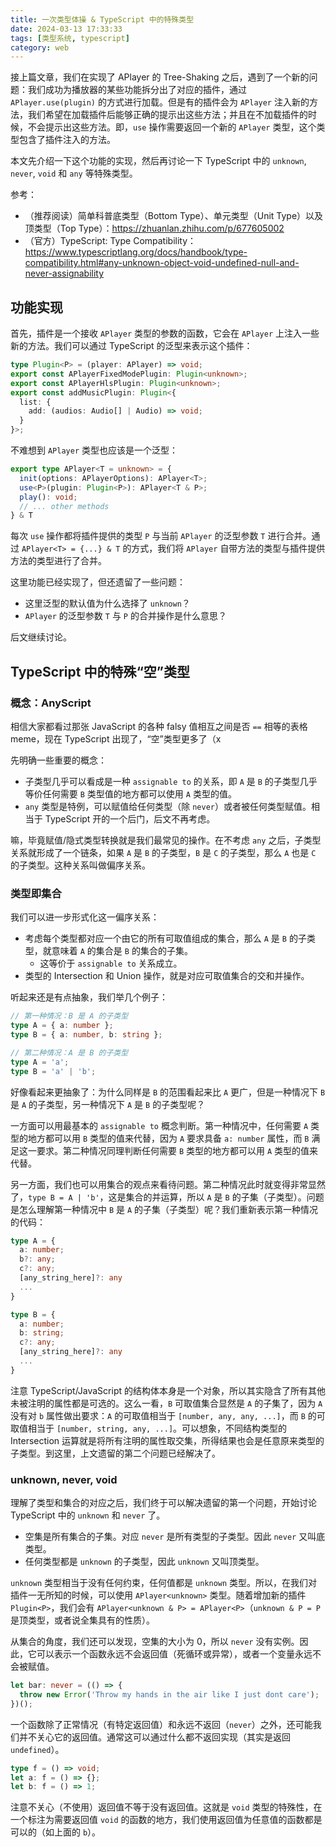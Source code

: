```yaml
---
title: 一次类型体操 & TypeScript 中的特殊类型
date: 2024-03-13 17:33:33
tags: [类型系统, typescript]
category: web
---
```


接上篇文章，我们在实现了 APlayer 的 Tree-Shaking 之后，遇到了一个新的问题：我们成功为播放器的某些功能拆分出了对应的插件，通过 `APlayer.use(plugin)` 的方式进行加载。但是有的插件会为 `APlayer` 注入新的方法，我们希望在加载插件后能够正确的提示出这些方法；并且在不加载插件的时候，不会提示出这些方法。即，`use` 操作需要返回一个新的 `APlayer` 类型，这个类型包含了插件注入的方法。

本文先介绍一下这个功能的实现，然后再讨论一下 TypeScript 中的 `unknown`, `never`, `void` 和 `any` 等特殊类型。

参考：

- （推荐阅读）简单科普底类型（Bottom Type）、单元类型（Unit Type）以及顶类型（Top Type）：<https://zhuanlan.zhihu.com/p/677605002>
- （官方）TypeScript: Type Compatibility：<https://www.typescriptlang.org/docs/handbook/type-compatibility.html#any-unknown-object-void-undefined-null-and-never-assignability>

<!-- more -->

## 功能实现

首先，插件是一个接收 `APlayer` 类型的参数的函数，它会在 `APlayer` 上注入一些新的方法。我们可以通过 TypeScript 的泛型来表示这个插件：

```typescript
type Plugin<P> = (player: APlayer) => void;
export const APlayerFixedModePlugin: Plugin<unknown>;
export const APlayerHlsPlugin: Plugin<unknown>;
export const addMusicPlugin: Plugin<{
  list: {
    add: (audios: Audio[] | Audio) => void;
  }
}>;
```

不难想到 `APlayer` 类型也应该是一个泛型：

```typescript
export type APlayer<T = unknown> = {
  init(options: APlayerOptions): APlayer<T>;
  use<P>(plugin: Plugin<P>): APlayer<T & P>;
  play(): void;
  // ... other methods
} & T
```

每次 `use` 操作都将插件提供的类型 `P` 与当前 `APlayer` 的泛型参数 `T` 进行合并。通过 `APlayer<T> = {...} & T` 的方式，我们将 `APlayer` 自带方法的类型与插件提供方法的类型进行了合并。

这里功能已经实现了，但还遗留了一些问题：

- 这里泛型的默认值为什么选择了 `unknown`？
- `APlayer` 的泛型参数 `T` 与 `P` 的合并操作是什么意思？

后文继续讨论。

## TypeScript 中的特殊“空”类型

### 概念：AnyScript

相信大家都看过那张 JavaScript 的各种 falsy 值相互之间是否 `==` 相等的表格 meme，现在 TypeScript 出现了，“空”类型更多了（x

先明确一些重要的概念：

- 子类型几乎可以看成是一种 `assignable to` 的关系，即 `A` 是 `B` 的子类型几乎等价任何需要 `B` 类型值的地方都可以使用 `A` 类型的值。
- `any` 类型是特例，可以赋值给任何类型（除 `never`）或者被任何类型赋值。相当于 TypeScript 开的一个后门，后文不再考虑。

嘛，毕竟赋值/隐式类型转换就是我们最常见的操作。在不考虑 `any` 之后，子类型关系就形成了一个链条，如果 `A` 是 `B` 的子类型，`B` 是 `C` 的子类型，那么 `A` 也是 `C` 的子类型。这种关系叫做偏序关系。

### 类型即集合

我们可以进一步形式化这一偏序关系：

- 考虑每个类型都对应一个由它的所有可取值组成的集合，那么 `A` 是 `B` 的子类型，就意味着 `A` 的集合是 `B` 的集合的子集。
  - 这等价于 `assignable to` 关系成立。
- 类型的 Intersection 和 Union 操作，就是对应可取值集合的交和并操作。

听起来还是有点抽象，我们举几个例子：

```typescript
// 第一种情况：B 是 A 的子类型
type A = { a: number };
type B = { a: number, b: string };

// 第二种情况：A 是 B 的子类型
type A = 'a';
type B = 'a' | 'b';
```

好像看起来更抽象了：为什么同样是 `B` 的范围看起来比 `A` 更广，但是一种情况下 `B` 是 `A` 的子类型，另一种情况下 `A` 是 `B` 的子类型呢？

一方面可以用最基本的 `assignable to` 概念判断。第一种情况中，任何需要 `A` 类型的地方都可以用 `B` 类型的值来代替，因为 `A` 要求具备 `a: number` 属性，而 `B` 满足这一要求。第二种情况同理判断任何需要 `B` 类型的地方都可以用 `A` 类型的值来代替。

另一方面，我们也可以用集合的观点来看待问题。第二种情况此时就变得非常显然了，`type B = A | 'b'`，这是集合的并运算，所以 `A` 是 `B` 的子集（子类型）。问题是怎么理解第一种情况中 `B` 是 `A` 的子集（子类型）呢？我们重新表示第一种情况的代码：

```typescript
type A = {
  a: number;
  b?: any;
  c?: any;
  [any_string_here]?: any
  ...
}

type B = {
  a: number;
  b: string;
  c?: any;
  [any_string_here]?: any
  ...
}
```

注意 TypeScript/JavaScript 的结构体本身是一个对象，所以其实隐含了所有其他未被注明的属性都是可选的。这么一看，`B` 可取值集合显然是 `A` 的子集了，因为 `A` 没有对 `b` 属性做出要求：`A` 的可取值相当于 `[number, any, any, ...]`，而 `B` 的可取值相当于 `[number, string, any, ...]`。可以想象，不同结构类型的 Intersection 运算就是将所有注明的属性取交集，所得结果也会是任意原来类型的子类型。到这里，上文遗留的第二个问题已经解决了。

### unknown, never, void

理解了类型和集合的对应之后，我们终于可以解决遗留的第一个问题，开始讨论 TypeScript 中的 `unknown` 和 `never` 了。

- 空集是所有集合的子集。对应 `never` 是所有类型的子类型。因此 `never` 又叫底类型。
- 任何类型都是 `unknown` 的子类型，因此 `unknown` 又叫顶类型。

`unknown` 类型相当于没有任何约束，任何值都是 `unknown` 类型。所以，在我们对插件一无所知的时候，可以使用 `APlayer<unknown>` 类型。随着增加新的插件 `Plugin<P>`，我们会有 `APlayer<unknown & P> = APlayer<P>`（`unknown & P = P` 是顶类型，或者说全集具有的性质）。

从集合的角度，我们还可以发现，空集的大小为 0，所以 `never` 没有实例。因此，它可以表示一个函数永远不会返回值（死循环或异常），或者一个变量永远不会被赋值。

```typescript
let bar: never = (() => {
  throw new Error('Throw my hands in the air like I just dont care');
})();
```

一个函数除了正常情况（有特定返回值）和永远不返回（`never`）之外，还可能我们并不关心它的返回值。通常这可以通过什么都不返回实现（其实是返回 `undefined`）。

```typescript
type f = () => void;
let a: f = () => {};
let b: f = () => 1;
```

注意不关心（不使用）返回值不等于没有返回值。这就是 `void` 类型的特殊性，在一个标注为需要返回值 `void` 的函数的地方，我们使用返回值为任意值的函数都是可以的（如上面的 `b`）。
